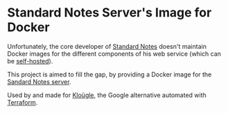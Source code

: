 Standard Notes Server's Image for Docker
========================================

Unfortunately, the core developer of [Standard Notes](https://standardnotes.org/)
doesn't maintain Docker images for the different components of his web service
(which can be [self-hosted](https://docs.standardnotes.org/self-hosting/self-hosting-with-docker)).

This project is aimed to fill the gap, by providing a Docker image for the
[Sandard Notes server](https://github.com/standardfile/ruby-server).

Used by and made for [Kloügle](https://github.com/arugifa/klougle), the Google
alternative automated with [Terraform](https://www.terraform.io/).
